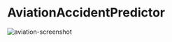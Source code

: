 # AviationAccidentPredictor

![aviation-screenshot](https://github.com/kev-carmichael/AviationAccidentPredictor/assets/79163845/0103eabf-3bdb-49b9-9045-d9d17e82466c)


